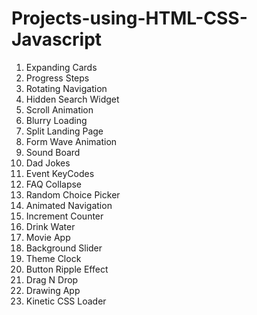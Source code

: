 # Projects-using-HTML-CSS-Javascript
1. Expanding Cards
2. Progress Steps
3. Rotating Navigation
4. Hidden Search Widget
5. Scroll Animation
6. Blurry Loading
7. Split Landing Page
8. Form Wave Animation
9. Sound Board
10. Dad Jokes
11. Event KeyCodes
12. FAQ Collapse
13. Random Choice Picker
14. Animated Navigation
15. Increment Counter
16. Drink Water
17. Movie App
18. Background Slider
19. Theme Clock
20. Button Ripple Effect
21. Drag N Drop
22. Drawing App
23. Kinetic CSS Loader
